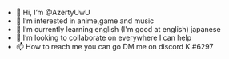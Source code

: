 - 👋 Hi, I’m @AzertyUwU
- 👀 I’m interested in anime,game and music
- 🌱 I’m currently learning english (I'm good at english) japanese
- 💞️ I’m looking to collaborate on everywhere I can help
- 📫 How to reach me you can go DM me on discord K.#6297

<!---
AzertyUwU/AzertyUwU is a ✨ special ✨ repository because its `README.md` (this file) appears on your GitHub pr
